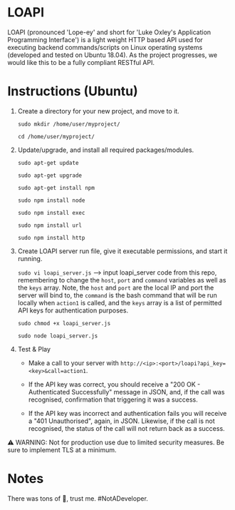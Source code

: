 # LOAPI
LOAPI (pronounced 'Lope-ey' and short for 'Luke Oxley's Application Programming Interface') is a light weight HTTP based API used for executing backend commands/scripts on Linux operating systems (developed and tested on Ubuntu 18.04). As the project progresses, we would like this to be a fully compliant RESTful API.
# Instructions (Ubuntu)
1) Create a directory for your new project, and move to it.
   
   `sudo mkdir /home/user/myproject/`
   
   `cd /home/user/myproject/`

2) Update/upgrade, and install all required packages/modules.
   
   `sudo apt-get update`
   
   `sudo apt-get upgrade`
   
   `sudo apt-get install npm`
   
   `sudo npm install node`
   
   `sudo npm install exec`
   
   `sudo npm install url`

   `sudo npm install http`

4) Create LOAPI server run file, give it executable permissions, and start it running.

   `sudo vi loapi_server.js` --> input loapi_server code from this repo, remembering to change the `host`, `port` and `command` variables as well as the `keys` array. Note, the `host` and `port` are the local IP and port the server will bind to, the `command` is the bash command that will be run locally when `action1` is called, and the `keys` array is a list of permitted API keys for authentication purposes.
   
   `sudo chmod +x loapi_server.js`
   
   `sudo node loapi_server.js`

5) Test & Play

    - Make a call to your server with `http://<ip>:<port>/loapi?api_key=<key>&call=action1`.

    - If the API key was correct, you should receive a "200 OK - Authenticated Successfully" message in JSON, and, if the call was recognised, confirmation that triggering it was a success.
    - If the API key was incorrect and authentication fails you will receive a "401 Unauthorised", again, in JSON. Likewise, if the call is not recognised, the status of the call will not return back as a success.
   
⚠️ WARNING: Not for production use due to limited security measures. Be sure to implement TLS at a minimum.

# Notes
There was tons of :duck:, trust me. #NotADeveloper.
